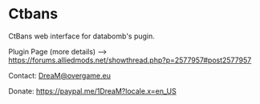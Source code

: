 # Ctbans
CtBans web interface for databomb's pugin.

Plugin Page (more details) --> https://forums.alliedmods.net/showthread.php?p=2577957#post2577957

Contact: DreaM@overgame.eu

Donate: https://paypal.me/1DreaM?locale.x=en_US
